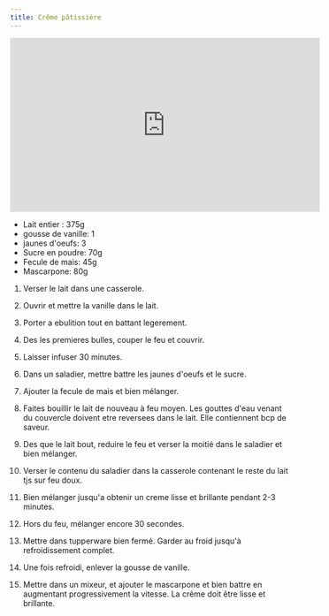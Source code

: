 ```yaml
---
title: Crême pâtissière
---
```


<iframe width="560" height="315" src="https://www.youtube.com/embed/hmRTfsL9zWg?start=186" title="YouTube video player" frameborder="0" allow="accelerometer; autoplay; clipboard-write; encrypted-media; gyroscope; picture-in-picture" allowfullscreen></iframe>

- Lait entier : 375g
- gousse de vanille: 1
- jaunes d'oeufs: 3
- Sucre en poudre: 70g
- Fecule de mais: 45g
- Mascarpone: 80g

1. Verser le lait dans une casserole.
1. Ouvrir et mettre la vanille dans le lait.
1. Porter a ebulition tout en battant legerement.
1. Des les premieres bulles, couper le feu et couvrir.
1. Laisser infuser 30 minutes.

1. Dans un saladier, mettre battre les jaunes d'oeufs et le sucre.
1. Ajouter la fecule de mais et bien mélanger.
1. Faites bouillir le lait de nouveau à feu moyen. Les gouttes d'eau venant du couvercle doivent etre reversees dans le lait. Elle contiennent bcp de saveur.
1. Des que le lait bout, reduire le feu et verser la moitié dans le saladier et bien mélanger.
1. Verser le contenu du saladier dans la casserole contenant le reste du lait tjs sur feu doux.
1. Bien mélanger jusqu'a obtenir un creme lisse et brillante pendant 2-3 minutes.
1. Hors du feu, mélanger encore 30 secondes.
1. Mettre dans tupperware bien fermé. Garder au froid jusqu'à refroidissement complet.

1. Une fois refroidi, enlever la gousse de vanille.
1. Mettre dans un mixeur, et ajouter le mascarpone et bien battre en augmentant progressivement la vitesse. La crême doit être lisse et brillante.
